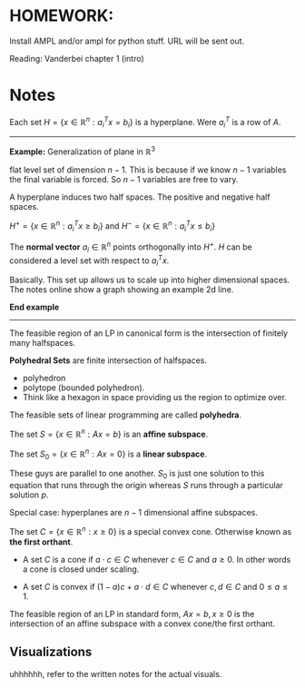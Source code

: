 # HOMEWORK:

Install AMPL and/or ampl for python stuff. URL will be sent out. 

Reading: Vanderbei chapter 1 (intro)

# Notes

Each set $H = \{ x \in \mathbb{R}^n: a_i^Tx=b_i \}$ is a hyperplane. Were $a_i^T$ is a row of $A$. 

---

**Example:** Generalization of plane in $\mathbb{R}^3$

flat level set of dimension $n-1$. This is because if we know $n-1$ variables the final variable is forced. So $n-1$ variables are free to vary. 

A hyperplane induces two half spaces. The positive and negative half spaces. 

$H^+ = \{x \in \mathbb{R}^n: a_i^T x \geq b_i\}$ and $H^- = \{x \in \mathbb{R}^n: a_i^T x \leq b_i\}$ 

The **normal vector** $a_i \in \mathbb{R}^n$ points orthogonally into $H^+$. $H$ can be considered a level set with respect to $a_i^Tx$. 

Basically. This set up allows us to scale up into higher dimensional spaces. The notes online show a graph showing an example 2d line. 

**End example**

---

The feasible region of an LP in canonical form is the intersection of finitely many halfspaces.

**Polyhedral Sets** are finite intersection of halfspaces.

- polyhedron 
- polytope (bounded polyhedron). 
- Think like a hexagon in space providing us the region to optimize over. 

The feasible sets of linear programming are called **polyhedra**. 

The set $S = \{ x \in \mathbb{R}^n: Ax=b \}$ is an **affine subspace**. 

The set $S_0 = \{ x \in \mathbb{R}^n: Ax=0 \}$ is a **linear subspace**. 

These guys are parallel to one another. $S_0$ is just one solution to this equation that runs through the origin whereas $S$ runs through a particular solution $p$. 

Special case: hyperplanes are $n-1$ dimensional affine subspaces. 

The set $C = \{ x \in \mathbb{R}^n: x \geq 0 \}$ is a special convex cone. Otherwise known as **the first orthant**.

- A set $C$ is a cone if $a \cdot c \in C$ whenever $c \in C$ and $a \geq 0$. In other words a cone is closed under scaling. 

- A set $C$ is convex if $(1-a)c + a\cdot d \in C$ whenever $c,d \in C$ and $0 \leq a \leq 1$.

The feasible region of an LP in standard form, $Ax=b, x \geq 0$ is the intersection of an affine subspace with a convex cone/the first orthant. 

## Visualizations

uhhhhhh, refer to the written notes for the actual visuals. 

